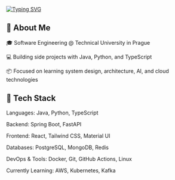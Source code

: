 


[![Typing SVG](https://readme-typing-svg.demolab.com?font=JetBrainsMono&pause=1000&color=AF6EF7&background=9F5F9C0E&multiline=true&width=435&lines=Michael+Plokhin;Full+Stack+Developer)](https://git.io/typing-svg)

## 📌 About Me
🎓 Software Engineering @ Technical University in Prague

💻 Building side projects with Java, Python, and TypeScript

📦 Focused on learning system design, architecture, AI, and cloud technologies


## 🧰 Tech Stack
Languages: Java, Python, TypeScript

Backend: Spring Boot, FastAPI

Frontend: React, Tailwind CSS, Material UI

Databases: PostgreSQL, MongoDB, Redis

DevOps & Tools: Docker, Git, GitHub Actions, Linux

Currently Learning: AWS, Kubernetes, Kafka

